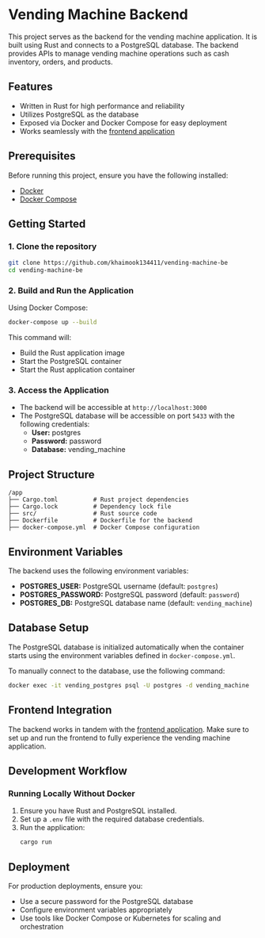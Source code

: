 # Vending Machine Backend

This project serves as the backend for the vending machine application. It is built using Rust and connects to a PostgreSQL database. The backend provides APIs to manage vending machine operations such as cash inventory, orders, and products.

## Features
- Written in Rust for high performance and reliability
- Utilizes PostgreSQL as the database
- Exposed via Docker and Docker Compose for easy deployment
- Works seamlessly with the [frontend application](https://github.com/khaimook134411/vending-machine-fe)

## Prerequisites
Before running this project, ensure you have the following installed:
- [Docker](https://www.docker.com/)
- [Docker Compose](https://docs.docker.com/compose/)

## Getting Started

### 1. Clone the repository
```bash
git clone https://github.com/khaimook134411/vending-machine-be
cd vending-machine-be
```

### 2. Build and Run the Application

Using Docker Compose:
```bash
docker-compose up --build
```
This command will:
- Build the Rust application image
- Start the PostgreSQL container
- Start the Rust application container

### 3. Access the Application
- The backend will be accessible at `http://localhost:3000`
- The PostgreSQL database will be accessible on port `5433` with the following credentials:
  - **User:** postgres
  - **Password:** password
  - **Database:** vending_machine

## Project Structure
```
/app
├── Cargo.toml          # Rust project dependencies
├── Cargo.lock          # Dependency lock file
├── src/                # Rust source code
├── Dockerfile          # Dockerfile for the backend
├── docker-compose.yml  # Docker Compose configuration
```

## Environment Variables
The backend uses the following environment variables:
- **POSTGRES_USER:** PostgreSQL username (default: `postgres`)
- **POSTGRES_PASSWORD:** PostgreSQL password (default: `password`)
- **POSTGRES_DB:** PostgreSQL database name (default: `vending_machine`)

## Database Setup
The PostgreSQL database is initialized automatically when the container starts using the environment variables defined in `docker-compose.yml`.

To manually connect to the database, use the following command:
```bash
docker exec -it vending_postgres psql -U postgres -d vending_machine
```

## Frontend Integration
The backend works in tandem with the [frontend application](https://github.com/khaimook134411/vending-machine-fe). Make sure to set up and run the frontend to fully experience the vending machine application.

## Development Workflow

### Running Locally Without Docker
1. Ensure you have Rust and PostgreSQL installed.
2. Set up a `.env` file with the required database credentials.
3. Run the application:
   ```bash
   cargo run
   ```

## Deployment
For production deployments, ensure you:
- Use a secure password for the PostgreSQL database
- Configure environment variables appropriately
- Use tools like Docker Compose or Kubernetes for scaling and orchestration

